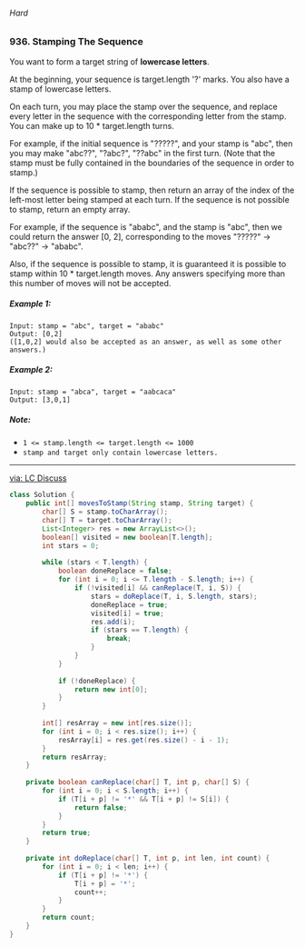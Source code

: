 ###### Hard

### 936. Stamping The Sequence

You want to form a target string of **lowercase letters**.

At the beginning, your sequence is target.length '?' marks.  You also have a stamp of lowercase letters.

On each turn, you may place the stamp over the sequence, and replace every letter in the sequence with the corresponding letter from the stamp.  You can make up to 10 * target.length turns.

For example, if the initial sequence is "?????", and your stamp is "abc",  then you may make "abc??", "?abc?", "??abc" in the first turn.  (Note that the stamp must be fully contained in the boundaries of the sequence in order to stamp.)

If the sequence is possible to stamp, then return an array of the index of the left-most letter being stamped at each turn.  If the sequence is not possible to stamp, return an empty array.

For example, if the sequence is "ababc", and the stamp is "abc", then we could return the answer [0, 2], corresponding to the moves "?????" -> "abc??" -> "ababc".

Also, if the sequence is possible to stamp, it is guaranteed it is possible to stamp within 10 * target.length moves.  Any answers specifying more than this number of moves will not be accepted.

 

##### Example 1:
```
Input: stamp = "abc", target = "ababc"
Output: [0,2]
([1,0,2] would also be accepted as an answer, as well as some other answers.)
```
##### Example 2:
```
Input: stamp = "abca", target = "aabcaca"
Output: [3,0,1]
```

##### Note:

- `1 <= stamp.length <= target.length <= 1000`
- `stamp and target only contain lowercase letters.`

***

[via: LC Discuss](https://leetcode.com/problems/stamping-the-sequence/discuss/201546/12ms-Java-Solution-Beats-100)

```java
class Solution {
    public int[] movesToStamp(String stamp, String target) {
        char[] S = stamp.toCharArray();
        char[] T = target.toCharArray();
        List<Integer> res = new ArrayList<>();
        boolean[] visited = new boolean[T.length];
        int stars = 0;
        
        while (stars < T.length) {
            boolean doneReplace = false;
            for (int i = 0; i <= T.length - S.length; i++) {
                if (!visited[i] && canReplace(T, i, S)) {
                    stars = doReplace(T, i, S.length, stars);
                    doneReplace = true;
                    visited[i] = true;
                    res.add(i);
                    if (stars == T.length) {
                        break;
                    }
                }
            }
            
            if (!doneReplace) {
                return new int[0];
            }
        }
        
        int[] resArray = new int[res.size()];
        for (int i = 0; i < res.size(); i++) {
            resArray[i] = res.get(res.size() - i - 1);
        }
        return resArray;
    }
    
    private boolean canReplace(char[] T, int p, char[] S) {
        for (int i = 0; i < S.length; i++) {
            if (T[i + p] != '*' && T[i + p] != S[i]) {
                return false;
            }
        }
        return true;
    }
    
    private int doReplace(char[] T, int p, int len, int count) {
        for (int i = 0; i < len; i++) {
            if (T[i + p] != '*') {
                T[i + p] = '*';
                count++;
            }
        }
        return count;
    } 
}
```
